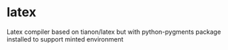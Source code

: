 # latex
Latex compiler based on tianon/latex but with python-pygments package installed to support minted environment
